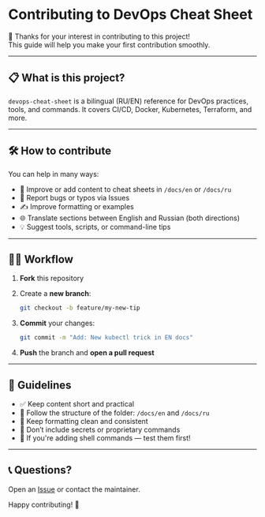 
# Contributing to DevOps Cheat Sheet

🎉 Thanks for your interest in contributing to this project!  
This guide will help you make your first contribution smoothly.

---

## 📋 What is this project?

`devops-cheat-sheet` is a bilingual (RU/EN) reference for DevOps practices, tools, and commands. It covers CI/CD, Docker, Kubernetes, Terraform, and more.

---

## 🛠️ How to contribute

You can help in many ways:

- 📄 Improve or add content to cheat sheets in `/docs/en` or `/docs/ru`
- 🐞 Report bugs or typos via Issues
- ✍️ Improve formatting or examples
- 🌐 Translate sections between English and Russian (both directions)
- 💡 Suggest tools, scripts, or command-line tips

---

## 🧑‍💻 Workflow

1. **Fork** this repository
2. Create a **new branch**:  

   ```bash
   git checkout -b feature/my-new-tip
   ```

3. **Commit** your changes:

   ```bash
   git commit -m "Add: New kubectl trick in EN docs"
   ```

4. **Push** the branch and **open a pull request**

---

## 📑 Guidelines

- ✅ Keep content short and practical
- 📁 Follow the structure of the folder: `/docs/en` and `/docs/ru`
- 🧹 Keep formatting clean and consistent
- 🚫 Don’t include secrets or proprietary commands
- 📌 If you're adding shell commands — test them first!

---

## 📞 Questions?

Open an [Issue](https://github.com/Hackitect7/devops-cheat-sheet/issues) or contact the maintainer.

Happy contributing! 🚀
